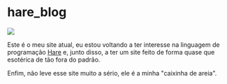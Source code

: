 # hare_blog
<img src="/assets/favicon.ico">

Este é o meu site atual, eu estou voltando a ter interesse na linguagem de
programação [Hare](https://harelang.org) e, junto disso, a ter um site feito de
forma quase que esotérica de tão fora do padrão.

Enfim, não leve esse site muito a sério, ele é a minha "caixinha de areia".

